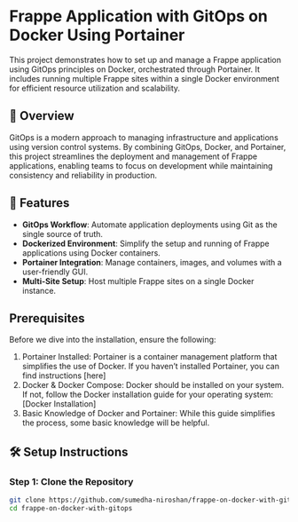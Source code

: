 # Frappe Application with GitOps on Docker Using Portainer  

This project demonstrates how to set up and manage a Frappe application using GitOps principles on Docker, orchestrated through Portainer. It includes running multiple Frappe sites within a single Docker environment for efficient resource utilization and scalability.

## 📖 Overview  

GitOps is a modern approach to managing infrastructure and applications using version control systems. By combining GitOps, Docker, and Portainer, this project streamlines the deployment and management of Frappe applications, enabling teams to focus on development while maintaining consistency and reliability in production.

## 🎯 Features  

- **GitOps Workflow**: Automate application deployments using Git as the single source of truth.
- **Dockerized Environment**: Simplify the setup and running of Frappe applications using Docker containers.
- **Portainer Integration**: Manage containers, images, and volumes with a user-friendly GUI.
- **Multi-Site Setup**: Host multiple Frappe sites on a single Docker instance.


## Prerequisites

Before we dive into the installation, ensure the following:

1. Portainer Installed: Portainer is a container management platform that simplifies the use of Docker. If you haven’t installed Portainer, you can find instructions [here]
2. Docker & Docker Compose: Docker should be installed on your system. If not, follow the Docker installation guide for your operating system: [Docker Installation]
3. Basic Knowledge of Docker and Portainer: While this guide simplifies the process, some basic knowledge will be helpful.


## 🛠️ Setup Instructions  

### Step 1: Clone the Repository  

```bash
git clone https://github.com/sumedha-niroshan/frappe-on-docker-with-gitops.git
cd frappe-on-docker-with-gitops
```